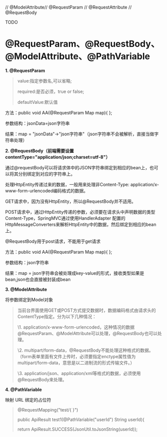 // @ModelAttribute// @RequestParam // @RequestAttribute // @RequestBody



TODO

# @RequestParam、@RequestBody、@ModelAttribute、@PathVariable

**1. @RequestParam**

> value:指定参数名,可以省略;
>
> required:是否必须，true or false;
>
> defaultValue:默认值

方法：public  void AA(@RequestParam Map<String Object> map){ };

参数结构：jsonData=json字符串

结果：map = "jsonData"->"json字符串"（json字符串不会被解析，直接当做字符串处理）

**2. @RequestBody（前端需要设置contentType="application/json;charset=utf-8"）**

通过@requestBody可以将请求体中的JSON字符串绑定到相应的bean上，也可以将其分别绑定到对应的字符串上。

处理HttpEntity传递过来的数据，一般用来处理非Content-Type: application/x-www-form-urlencoded编码格式的数据。

GET请求中，因为没有HttpEntity，所以@RequestBody并不适用。

POST请求中，通过HttpEntity传递的参数，必须要在请求头中声明数据的类型Content-Type，SpringMVC通过使用HandlerAdapter 配置的HttpMessageConverters来解析HttpEntity中的数据，然后绑定到相应的bean上。

@RequestBody用于post请求，不能用于get请求

方法：public  void AA(@RequestParam Map<String Object> map){ };

参数结构：json字符串

结果：map = json字符串会被处理成key-value的形式，接收类型如果是bean,json也会直接被封装成bean

**3. @ModelAttribute**

将参数绑定到Model对象

> 当前台界面使用GET或POST方式提交数据时，数据编码格式由请求头的ContentType指定。分为以下几种情况：
>
> \1. application/x-www-form-urlencoded，这种情况的数据@RequestParam、@ModelAttribute可以处理，@RequestBody也可以处理。
>
> \2. multipart/form-data，@RequestBody不能处理这种格式的数据。（form表单里面有文件上传时，必须要指定enctype属性值为multipart/form-data，意思是以二进制流的形式传输文件。）
>
> \3. application/json、application/xml等格式的数据，必须使用@RequestBody来处理。

**4. @PathVariable**

映射 URL 绑定的占位符

> @RequestMapping("test/{ }")
>
> public ApiResult test1(@PathVariable("userId") String userId){
>
> return ApiResult.SUCCESS(JsonUtil.toJsonString(userId));